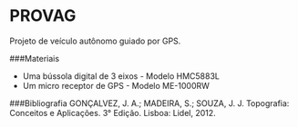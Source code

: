 # PROVAG
Projeto de veículo autônomo guiado por GPS.

###Materiais
- Uma bússola digital de 3 eixos - Modelo HMC5883L
- Um micro receptor de GPS - Modelo ME-1000RW

###Bibliografia
GONÇALVEZ, J. A.; MADEIRA, S.; SOUZA, J. J. Topografia: Conceitos e Aplicações. 3° Edição. Lisboa: Lidel, 2012.
